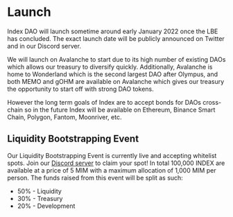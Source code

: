 # Launch

Index DAO will launch sometime around early January 2022 once the LBE has concluded. The exact launch date will be publicly announced on Twitter and in our Discord server.

We will launch on Avalanche to start due to its high number of existing DAOs which allows our treasury to diversify quickly. Additionally, Avalanche is home to Wonderland which is the second largest DAO after Olympus, and both MEMO and gOHM are available on Avalanche which gives our treasury the opportunity to start off with strong DAO tokens.

However the long term goals of Index are to accept bonds for DAOs cross-chain so in the future Index will be available on Ethereum, Binance Smart Chain, Polygon, Fantom, Moonriver, etc.

## Liquidity Bootstrapping Event

Our Liquidity Bootstrapping Event is currently live and accepting whitelist spots. Join our [Discord server](https://discord.gg/indexdao) to claim your spot! In total 100,000 INDEX are available at a price of 5 MIM with a maximum allocation of 1,000 MIM per person. The funds raised from this event will be split as such:

* 50% - Liquidity
* 30% - Treasury
* 20% - Development
